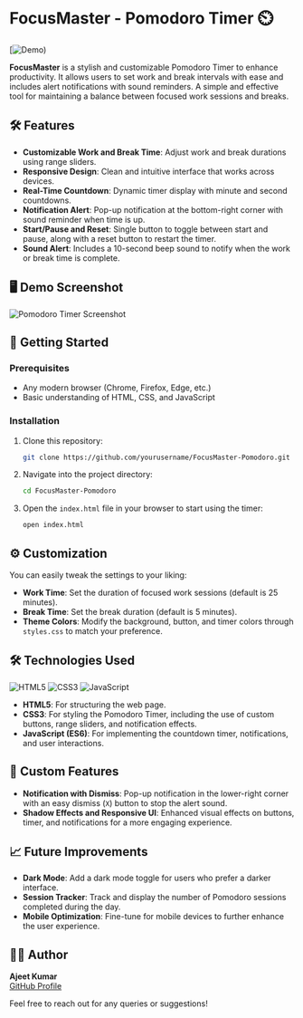 # FocusMaster - Pomodoro Timer ⏲️
[![Demo](https://ajeetku143.github.io/Pomodoro-Timer/))

**FocusMaster** is a stylish and customizable Pomodoro Timer to enhance productivity. It allows users to set work and break intervals with ease and includes alert notifications with sound reminders. A simple and effective tool for maintaining a balance between focused work sessions and breaks.

## 🛠️ Features

- **Customizable Work and Break Time**: Adjust work and break durations using range sliders.
- **Responsive Design**: Clean and intuitive interface that works across devices.
- **Real-Time Countdown**: Dynamic timer display with minute and second countdowns.
- **Notification Alert**: Pop-up notification at the bottom-right corner with sound reminder when time is up.
- **Start/Pause and Reset**: Single button to toggle between start and pause, along with a reset button to restart the timer.
- **Sound Alert**: Includes a 10-second beep sound to notify when the work or break time is complete.

## 🖥️ Demo Screenshot

![Pomodoro Timer Screenshot](screenshot.png)  

## 🚀 Getting Started

### Prerequisites
- Any modern browser (Chrome, Firefox, Edge, etc.)
- Basic understanding of HTML, CSS, and JavaScript

### Installation
1. Clone this repository:
    ```bash
    git clone https://github.com/yourusername/FocusMaster-Pomodoro.git
    ```
2. Navigate into the project directory:
    ```bash
    cd FocusMaster-Pomodoro
    ```
3. Open the `index.html` file in your browser to start using the timer:
    ```bash
    open index.html
    ```

## ⚙️ Customization

You can easily tweak the settings to your liking:
- **Work Time**: Set the duration of focused work sessions (default is 25 minutes).
- **Break Time**: Set the break duration (default is 5 minutes).
- **Theme Colors**: Modify the background, button, and timer colors through `styles.css` to match your preference.


## 🛠️ Technologies Used
![HTML5](https://img.shields.io/badge/html5-%23E34F26.svg?style=for-the-badge&logo=html5&logoColor=white) ![CSS3](https://img.shields.io/badge/css3-%231572B6.svg?style=for-the-badge&logo=css3&logoColor=white)  ![JavaScript](https://img.shields.io/badge/javascript-%23323330.svg?style=for-the-badge&logo=javascript&logoColor=%23F7DF1E)

- **HTML5**: For structuring the web page.
- **CSS3**: For styling the Pomodoro Timer, including the use of custom buttons, range sliders, and notification effects.
- **JavaScript (ES6)**: For implementing the countdown timer, notifications, and user interactions.

## 🎨 Custom Features

- **Notification with Dismiss**: Pop-up notification in the lower-right corner with an easy dismiss (`X`) button to stop the alert sound.
- **Shadow Effects and Responsive UI**: Enhanced visual effects on buttons, timer, and notifications for a more engaging experience.

## 📈 Future Improvements

- **Dark Mode**: Add a dark mode toggle for users who prefer a darker interface.
- **Session Tracker**: Track and display the number of Pomodoro sessions completed during the day.
- **Mobile Optimization**: Fine-tune for mobile devices to further enhance the user experience.


## 👨‍💻 Author

**Ajeet Kumar**  
[GitHub Profile](https://github.com/AjeetKu143)

Feel free to reach out for any queries or suggestions!
